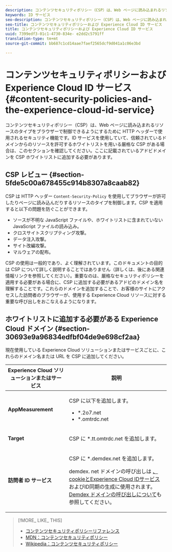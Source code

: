 ```yaml
---
description: コンテンツセキュリティポリシー（CSP）は、Web ページに読み込まれるリソースのタイプをブラウザーで制御できるようにするために HTTP ヘッダーで使用されるセキュリティ機能です。ID サービスを使用していて、信頼されているドメインからのリソースを許可するホワイトリストを用いる厳格な CSP がある場合は、このセクションを確認してください。ここに記載されているアドビドメインを CSP ホワイトリストに追加する必要があります。
keywords: ID サービス
seo-description: コンテンツセキュリティポリシー（CSP）は、Web ページに読み込まれるリソースのタイプをブラウザーで制御できるようにするために HTTP ヘッダーで使用されるセキュリティ機能です。ID サービスを使用していて、信頼されているドメインからのリソースを許可するホワイトリストを用いる厳格な CSP がある場合は、このセクションを確認してください。ここに記載されているアドビドメインを CSP ホワイトリストに追加する必要があります。
seo-title: コンテンツセキュリティポリシーおよび Experience Cloud ID サービス
title: コンテンツセキュリティポリシーおよび Experience Cloud ID サービス
uuid: 7399edf3-01c1-4730-834e- e2dd2c5791ff
translation-type: tm+mt
source-git-commit: bb687c1cd14aae7faef2565dcf9d041a1c06e3bd

---
```



# コンテンツセキュリティポリシーおよび Experience Cloud ID サービス {#content-security-policies-and-the-experience-cloud-id-service}

コンテンツセキュリティポリシー（CSP）は、Web ページに読み込まれるリソースのタイプをブラウザーで制御できるようにするために HTTP ヘッダーで使用されるセキュリティ機能です。ID サービスを使用していて、信頼されているドメインからのリソースを許可するホワイトリストを用いる厳格な CSP がある場合は、このセクションを確認してください。ここに記載されているアドビドメインを CSP ホワイトリストに追加する必要があります。

## CSP レビュー {#section-5fde5c00a678455c914b8307a8caab82}

CSP は HTTP ヘッダー `Content-Security-Policy` を使用してブラウザーが許可したりページに読み込んだりするリソースのタイプを制御します。CSP を適用すると以下の問題を防ぐことができます。

* ソースが不明な JavaScript ファイルや、ホワイトリストに含まれていない JavaScript ファイルの読み込み。
* クロスサイトスクリプティング攻撃。
* データ注入攻撃。
* サイト改編攻撃。
* マルウェアの配布。

CSP の使用は一般的であり、よく理解されています。このドキュメントの目的は CSP について詳しく説明することではありません（詳しくは、後にある関連情報リンクを参照してください）。重要なのは、厳格なセキュリティポリシーを適用する必要がある場合に、CSP に追加する必要があるアドビのドメイン名を理解することです。これらのドメインを追加することで、お客様のサイトにアクセスした訪問者のブラウザーが、使用する Experience Cloud リソースに対する重要な呼び出しをおこなえるようになります。

## ホワイトリストに追加する必要がある Experience Cloud ドメイン {#section-30693e9a96834edfbf04de9e698cf2aa}

現在使用している Experience Cloud ソリューションまたはサービスごとに、これらのドメイン名または URL を CSP に追加してください。

<table id="table_EC9FC999A62D4B7A830CE73B0AB9EF3C"> 
 <thead> 
  <tr> 
   <th colname="col1" class="entry"> Experience Cloud ソリューションまたはサービス </th> 
   <th colname="col2" class="entry"> 説明 </th> 
  </tr> 
 </thead>
 <tbody> 
  <tr> 
   <td colname="col1"> <p> <b>AppMeasurement</b> </p> </td> 
   <td colname="col2"> <p>CSP に以下を追加します。 </p> <p> 
     <ul id="ul_7522AE83A03A4115A84DF5B32D6DD79B"> 
      <li id="li_AB1EC161FB154BEDA1BEFE76C8A38A90"> <span class="codeph"> *.2o7.net</span> </li> 
      <li id="li_4B12A283716746949201528CD6AF529E"> <span class="codeph"> *.omtrdc.net</span> </li> 
     </ul> </p> </td> 
  </tr> 
  <tr> 
   <td colname="col1"> <p> <b>Target </b> </p> </td> 
   <td colname="col2"> <p>CSP に <span class="codeph">*.tt.omtrdc.net</span> を追加します。 </p> </td> 
  </tr> 
  <tr> 
   <td colname="col1"> <p> <b>訪問者 ID サービス</b> </p> </td> 
   <td colname="col2"> <p>CSP に <span class="codeph">*.demdex.net</span> を追加します。 </p> <p><span class="codeph"> demdex. net</span> ドメインの呼び出しは <a href="../mcvid-introduction/mcvid-cookies.md" format="dita" scope="local"> 、cookieとExperience Cloud IDサービス</a> およびID同期の生成に使用されます。<a href="https://marketing.adobe.com/resources/help/en_US/aam/demdex-calls.html" format="https" scope="external">Demdex ドメインの呼び出しについて</a>も参照してください。 </p> </td> 
  </tr> 
 </tbody> 
</table>

>[!MORE_ LIKE_ THIS]
>
>* [コンテンツセキュリティポリシーリファレンス](https://content-security-policy.com/)
>* [MDN：コンテンツセキュリティポリシー](https://developer.mozilla.org/en-US/docs/Web/HTTP/CSP)
>* [Wikipedia：コンテンツセキュリティポリシー](https://en.wikipedia.org/wiki/Content_Security_Policy)

